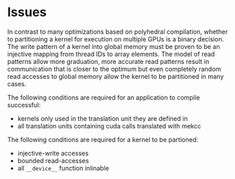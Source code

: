 # Issues

In contrast to many optimizations based on polyhedral compilation, whether to
partitioning a kernel for execution on multiple GPUs is a binary decision.
The write pattern of a kernel into global memory must be proven to be an injective
mapping from thread IDs to array elements.
The model of read patterns allow more graduation, more accurate read patterns
result in communication that is closer to the optimum but even completely random
read accesses to global memory allow the kernel to be partitioned in many cases.

The following conditions are required for an application to compile successful:

- kernels only used in the translation unit they are defined in
- all translation units containing cuda calls translated with mekcc

The following conditions are required for a kernel to be partioned:

- injective-write accesses
- bounded read-accesses
- all `__device__` function inlinable
